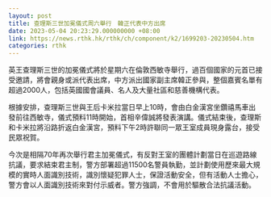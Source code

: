 ```yaml
---
layout: post
title: 查理斯三世加冕儀式周六舉行　韓正代表中方出席
date: 2023-05-04 20:23:29.000000000 +08:00
link: https://news.rthk.hk/rthk/ch/component/k2/1699203-20230504.htm
categories: rthk
---
```


英王查理斯三世的加冕儀式將於星期六在倫敦西敏寺舉行，過百個國家的元首已接受邀請，將會親身或派代表出席，中方派出國家副主席韓正參與，整個嘉賓名單有超過2000人，包括英國國會議員、名人及大量社區和慈善機構代表。

根據安排，查理斯三世與王后卡米拉當日早上10時，會由白金漢宮坐鑽禧馬車出發前往西敏寺，儀式預料11時開始，首相辛偉誠將發表演講。儀式結束後，查理斯和卡米拉將沿路折返白金漢宮，預料下午2時許聯同一眾王室成員現身露台，接受民眾祝賀。

今次是相隔70年再次舉行君主加冕儀式，有反對王室的團體計劃當日在巡遊路線抗議，要求結束君主制，警方部署超過11500名警員執勤，並計劃使用歷來最大規模的實時人面識別技術，識別懷疑犯罪人士，保證活動安全，但有活動人士擔心，警方會以人面識別技術來對付示威者。警方強調，不會用於驅散合法抗議活動。
